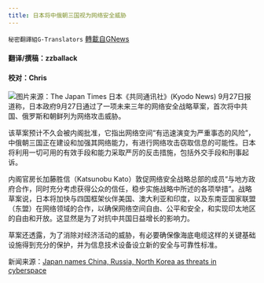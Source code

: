 ```yaml
---
title: 日本将中俄朝三国视为网络安全威胁
---
```

`秘密翻譯組G-Translators` [轉載自GNews](https://gnews.org/zh-hans/1559867/)

#### 翻译/撰稿：zzballack

#### 校对：Chris
![](https://assets.gnews.org/wp-content/uploads/2021/09/Picture1-2-1.jpg)图片来源：The Japan Times
日本《共同通讯社》(Kyodo News) 9月27日报道称，日本政府9月27日通过了一项未来三年的网络安全战略草案，首次将中共国、俄罗斯和朝鲜列为网络攻击威胁。

该草案预计不久会被内阁批准，它指出网络空间“有迅速演变为严重事态的风险”，中俄朝三国正在建设和加强其网络能力，有进行网络攻击窃取信息的可能性。日本将利用一切可用的有效手段和能力采取严厉的反击措施，包括外交手段和刑事起诉。

内阁官房长加藤胜信（Katsunobu Kato）敦促网络安全战略总部的成员“与地方政府合作，同时充分考虑获得公众的信任，稳步实施战略中所述的各项举措”。战略草案说，日本将加快与四国框架伙伴美国、澳大利亚和印度，以及东南亚国家联盟（东盟）在网络领域的合作，以确保网络空间自由、公平和安全，和实现印太地区的自由和开放。这显然是为了对抗中共国日益增长的影响力。

草案还透露，为了消除对经济活动的威胁，有必要确保像海底电缆这样的关键基础设施得到充分的保护，并为信息技术设备设立新的安全与可靠性标准。

新闻来源：[Japan names China, Russia, North Korea as threats in cyberspace](https://english.kyodonews.net/news/2021/09/24ce55dd144e-japan-names-china-russia-n-korea-as-threats-in-cyberspace.html)

